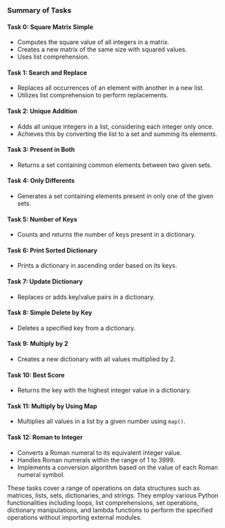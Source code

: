 ### Summary of Tasks

#### Task 0: Square Matrix Simple
- Computes the square value of all integers in a matrix.
- Creates a new matrix of the same size with squared values.
- Uses list comprehension.

#### Task 1: Search and Replace
- Replaces all occurrences of an element with another in a new list.
- Utilizes list comprehension to perform replacements.

#### Task 2: Unique Addition
- Adds all unique integers in a list, considering each integer only once.
- Achieves this by converting the list to a set and summing its elements.

#### Task 3: Present in Both
- Returns a set containing common elements between two given sets.

#### Task 4: Only Differents
- Generates a set containing elements present in only one of the given sets.

#### Task 5: Number of Keys
- Counts and returns the number of keys present in a dictionary.

#### Task 6: Print Sorted Dictionary
- Prints a dictionary in ascending order based on its keys.

#### Task 7: Update Dictionary
- Replaces or adds key/value pairs in a dictionary.

#### Task 8: Simple Delete by Key
- Deletes a specified key from a dictionary.

#### Task 9: Multiply by 2
- Creates a new dictionary with all values multiplied by 2.

#### Task 10: Best Score
- Returns the key with the highest integer value in a dictionary.

#### Task 11: Multiply by Using Map
- Multiplies all values in a list by a given number using `map()`.

#### Task 12: Roman to Integer
- Converts a Roman numeral to its equivalent integer value.
- Handles Roman numerals within the range of 1 to 3999.
- Implements a conversion algorithm based on the value of each Roman numeral symbol.

These tasks cover a range of operations on data structures such as matrices, lists, sets, dictionaries, and strings. They employ various Python functionalities including loops, list comprehensions, set operations, dictionary manipulations, and lambda functions to perform the specified operations without importing external modules.

